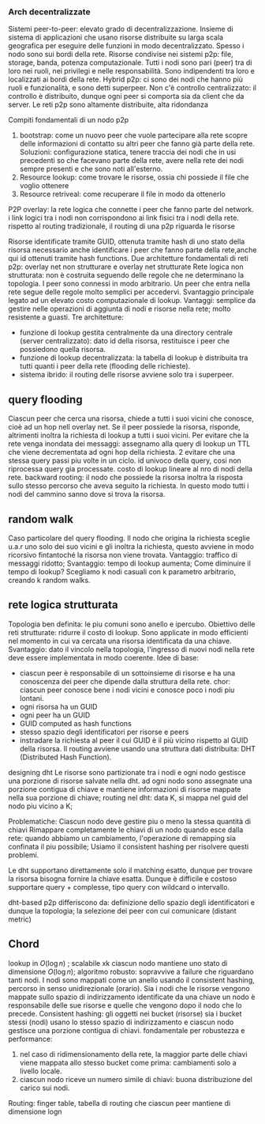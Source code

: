 ### Arch decentralizzate
Sistemi peer-to-peer: elevato grado di decentralizzazione.
Insieme di sistema di applicazioni che usano risorse distribuite su larga scala geografica per eseguire delle funzioni in modo decentralizzato. Spesso i nodo sono sui bordi della rete.
Risorse condivise nei sistemi p2p: file, storage, banda, potenza computazionale.
Tutti i nodi sono pari (peer) tra di loro nei ruoli, nei privilegi e nelle responsabilità. Sono indipendenti tra loro e localizzati ai bordi della rete.
Hybrid p2p: ci sono dei nodi che hanno più ruoli e funzionalità, e sono detti superpeer.
Non c'è controllo centralizzato: il controllo è distribuito, dunque ogni peer si comporta sia da client che da server.
Le reti p2p sono altamente distribuite, alta ridondanza

Compiti fondamentali di un nodo p2p
1. bootstrap: come un nuovo peer che vuole partecipare alla rete scopre delle informazioni di contatto su altri peer che fanno già parte della rete. Soluzioni: configurazione statica, tenere traccia dei nodi che in usi precedenti so che facevano parte della rete, avere nella rete dei nodi sempre presenti e che sono noti all'esterno.
2. Resource lookup: come trovare le risorse, ossia chi possiede il file che voglio ottenere
3. Resource retriveal: come recuperare il file in modo da ottenerlo

P2P overlay: la rete logica che connette i peer che fanno parte del network. i link logici tra i nodi non corrispondono ai link fisici tra i nodi della rete.
rispetto al routing tradizionale, il routing di una p2p riguarda le risorse

Risorse identificate tramite GUID, ottenuta tramite hash di uno stato della risorsa
necessario anche identificare i peer che fanno parte della rete,anche qui id ottenuti tramite hash functions.
Due architetture fondamentali di reti p2p: overlay net non strutturare e overlay net strutturate
Rete logica non strutturata: non è costruita seguendo delle regole che ne determinano la topologia. I peer sono connessi in modo arbitrario. Un peer che entra nella rete segue delle regole molto semplici per accedervi.
Svantaggio principale legato ad un elevato costo computazionale di lookup.
Vantaggi: semplice da gestire nelle operazioni di aggiunta di nodi e risorse nella rete; molto resistente a guasti.
Tre architetture:
- funzione di lookup gestita centralmente da una directory centrale (server centralizzato):  dato id della risorsa, restituisce i peer che possiedono quella risorsa.
- funzione di lookup decentralizzata: la tabella di lookup è distribuita tra tutti quanti i peer della rete (flooding delle richieste).
- sistema ibrido: il routing delle risorse avviene solo tra i superpeer.

## query flooding
Ciascun peer che cerca una risorsa, chiede a tutti i suoi vicini che conosce, cioè ad un hop nell overlay net. Se il peer possiede la risorsa, risponde, altrimenti inoltra la richiesta di lookup a tutti i suoi vicini. Per evitare che la rete venga inondata dei messaggi: assegnamo alla query di lookup un TTL che viene decrementata ad ogni hop della richiesta.
2 evitare che una stessa query passi piu volte in un ciclo. id univoco della query, cosi non riprocessa query gia processate.
costo di lookup lineare al nro di nodi della rete.
backward rooting: il nodo che possiede la risorsa inoltra la risposta sullo stesso percorso che aveva seguito la richiesta. In questo modo tutti i nodi del cammino sanno dove si trova la risorsa.

## random walk
Caso particolare del query flooding. Il nodo che origina la richiesta sceglie u.a.r uno solo dei suo vicini e gli inoltra la richiesta, questo avviene in modo ricorsivo fintantoché la risorsa non viene trovata.
Vantaggio: traffico di messaggi ridotto;
Svantaggio: tempo di lookup aumenta;
Come diminuire il tempo di lookup? Scegliamo k nodi casuali con k parametro arbitrario, creando k random walks.

## rete logica strutturata
Topologia ben definita: le piu comuni sono anello e ipercubo.
Obiettivo delle reti strutturate: ridurre il costo di lookup.
Sono applicate in modo efficienti nel momento in cui va cercata una risorsa identificata da una chiave.
Svantaggio: dato il vincolo nella topologia, l'ingresso di nuovi nodi nella rete deve essere implementata in modo coerente.
Idee di base:
- ciascun peer è responsabile di un sottoinsieme di risorse e ha una conoscenza dei peer che dipende dalla struttura della rete. chor: ciascun peer conosce bene i nodi vicini e conosce poco i nodi piu lontani.
- ogni risorsa ha un GUID
- ogni peer ha un GUID
- GUID computed as hash functions
- stesso spazio degli identificatori per risorse e peers
- instradare la richiesta al peer il cui GUID è il più vicino rispetto al GUID della risorsa.
Il routing avviene usando una struttura dati distribuita: DHT (Distributed Hash Function).

designing dht
Le risorse sono partizionate tra i nodi e ogni nodo gestisce una porzione di risorse salvate nella dht. ad ogni nodo sono assegnate una porzione contigua di chiave e mantiene informazioni di risorse mappate nella sua porzione di chiave;
routing nel dht: data K, si mappa nel guid del nodo piu vicino a K;

Problematiche:
Ciascun nodo deve gestire piu o meno la stessa quantità di chiavi
Rimappare completamente le chiavi di un nodo quando esce dalla rete: quando abbiamo un cambiamento, l'operazione di remapping sia confinata il piu possibile;
Usiamo il consistent hashing per risolvere questi problemi.

Le dht supportano direttamente solo il matching esatto, dunque per trovare la risorsa bisogna fornire la chiave esatta.
Dunque è difficile e costoso supportare query + complesse, tipo query con wildcard o intervallo.

dht-based p2p differiscono da: definizione dello spazio degli identificatori e dunque la topologia; la selezione dei peer con cui comunicare (distant metric)

## Chord
lookup in $O(\log{n})$ ; scalabile xk ciascun nodo mantiene uno stato di dimensione $O(\log{n})$; algoritmo robusto: sopravvive a failure che riguardano tanti nodi.
I nodi sono mappati come un anello usando il consistent hashing, percorso in senso unidirezionale (orario).
Sia i nodi che le risorse vengono mappate sullo spazio di indirizzamento identificate da una chiave 
un nodo è responsabile delle sue risorse e quelle che vengono dopo il nodo che lo precede.
Consistent hashing: gli oggetti nei bucket (risorse) sia i bucket stessi (nodi) usano lo stesso spazio di indirizzamento e ciascun nodo gestisce una porzione contigua di chiavi. fondamentale per robustezza e performance:
1. nel caso di ridimensionamento della rete, la maggior parte delle chiavi viene mappata allo stesso bucket come prima: cambiamenti solo a livello locale.
2. ciascun nodo riceve un numero simile di chiavi: buona distribuzione del carico sui nodi.

Routing: finger table, tabella di routing che ciascun peer mantiene di dimensione logn
